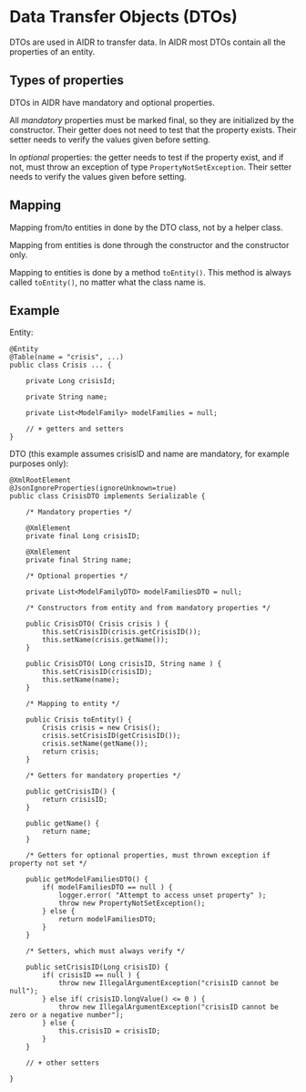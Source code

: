 
# Data Transfer Objects (DTOs)

DTOs are used in AIDR to transfer data. In AIDR most DTOs contain all the properties of an entity.

## Types of properties

DTOs in AIDR have mandatory and optional properties.

All _mandatory_ properties must be marked final, so they are initialized by the constructor. Their getter does not need to test that the property exists. Their setter needs to verify the values given before setting.

In _optional_ properties: the getter needs to test if the property exist, and if not, must throw an exception of type `PropertyNotSetException`. Their setter needs to verify the values given before setting.

## Mapping

Mapping from/to entities in done by the DTO class, not by a helper class.

Mapping from entities is done through the constructor and the constructor only.

Mapping to entities is done by a method `toEntity()`. This method is always called `toEntity()`, no matter what the class name is.

## Example

Entity:

    @Entity
    @Table(name = "crisis", ...)
    public class Crisis ... {

        private Long crisisId;

        private String name;

        private List<ModelFamily> modelFamilies = null;

        // + getters and setters
    }

DTO (this example assumes crisisID and name are mandatory, for example purposes only):

    @XmlRootElement
    @JsonIgnoreProperties(ignoreUnknown=true)
    public class CrisisDTO implements Serializable {

        /* Mandatory properties */

        @XmlElement
        private final Long crisisID;

        @XmlElement
        private final String name;

        /* Optional properties */

        private List<ModelFamilyDTO> modelFamiliesDTO = null;

        /* Constructors from entity and from mandatory properties */

        public CrisisDTO( Crisis crisis ) {
            this.setCrisisID(crisis.getCrisisID());
            this.setName(crisis.getName());
        }

        public CrisisDTO( Long crisisID, String name ) {
            this.setCrisisID(crisisID);
            this.setName(name);
        }

        /* Mapping to entity */

        public Crisis toEntity() {
            Crisis crisis = new Crisis();
            crisis.setCrisisID(getCrisisID());
            crisis.setName(getName());
            return crisis;
        }

        /* Getters for mandatory properties */

        public getCrisisID() {
            return crisisID;
        }

        public getName() {
            return name;
        }

        /* Getters for optional properties, must thrown exception if property not set */

        public getModelFamiliesDTO() {
            if( modelFamiliesDTO == null ) {
                logger.error( "Attempt to access unset property" );
                throw new PropertyNotSetException();
            } else {
                return modelFamiliesDTO;
            }
        }

        /* Setters, which must always verify */

        public setCrisisID(Long crisisID) {
            if( crisisID == null ) {
                throw new IllegalArgumentException("crisisID cannot be null");
            } else if( crisisID.longValue() <= 0 ) {
                throw new IllegalArgumentException("crisisID cannot be zero or a negative number");
            } else {
                this.crisisID = crisisID;
            }
        }

        // + other setters

    }